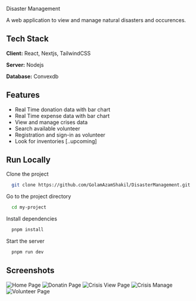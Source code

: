 Disaster Management

A web application to view and manage natural disasters and occurences.
## Tech Stack

**Client:** React, Nextjs, TailwindCSS

**Server:** Nodejs

**Database:**  Convexdb


## Features

- Real Time donation data with bar chart
- Real Time expense data with bar chart
- View and manage crises data
- Search available volunteer
- Registration and sign-in as volunteer
- Look for inventories [..upcoming]


## Run Locally

Clone the project

```bash
  git clone https://github.com/GolamAzamShakil/DisasterManagement.git
```

Go to the project directory

```bash
  cd my-project
```

Install dependencies

```bash
  pnpm install
```

Start the server

```bash
  pnpm run dev
```


## Screenshots

![Home Page](https://ibb.co.com/xqC8gQk5)
![Donatin Page](https://ibb.co.com/JFQdsXbc)
![Crisis View Page](https://ibb.co.com/rRjjHMSH)
![Crisis Manage](https://ibb.co.com/wFtMwTSK)
![Volunteer Page](https://ibb.co.com/fPNzsFf)

